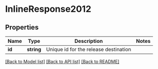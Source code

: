 # InlineResponse2012

## Properties
Name | Type | Description | Notes
------------ | ------------- | ------------- | -------------
**id** | **string** | Unique id for the release destination | 

[[Back to Model list]](../README.md#documentation-for-models) [[Back to API list]](../README.md#documentation-for-api-endpoints) [[Back to README]](../README.md)


